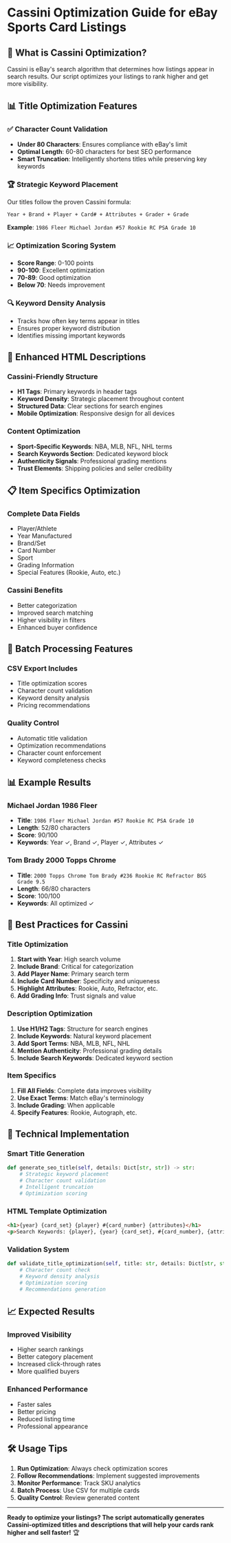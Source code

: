# Cassini Optimization Guide for eBay Sports Card Listings

## 🎯 What is Cassini Optimization?

Cassini is eBay's search algorithm that determines how listings appear in search results. Our script optimizes your listings to rank higher and get more visibility.

## 📊 Title Optimization Features

### ✅ **Character Count Validation**
- **Under 80 Characters**: Ensures compliance with eBay's limit
- **Optimal Length**: 60-80 characters for best SEO performance
- **Smart Truncation**: Intelligently shortens titles while preserving key keywords

### 🏆 **Strategic Keyword Placement**
Our titles follow the proven Cassini formula:
```
Year + Brand + Player + Card# + Attributes + Grader + Grade
```

**Example**: `1986 Fleer Michael Jordan #57 Rookie RC PSA Grade 10`

### 📈 **Optimization Scoring System**
- **Score Range**: 0-100 points
- **90-100**: Excellent optimization
- **70-89**: Good optimization  
- **Below 70**: Needs improvement

### 🔍 **Keyword Density Analysis**
- Tracks how often key terms appear in titles
- Ensures proper keyword distribution
- Identifies missing important keywords

## 🎨 Enhanced HTML Descriptions

### **Cassini-Friendly Structure**
- **H1 Tags**: Primary keywords in header tags
- **Keyword Density**: Strategic placement throughout content
- **Structured Data**: Clear sections for search engines
- **Mobile Optimization**: Responsive design for all devices

### **Content Optimization**
- **Sport-Specific Keywords**: NBA, MLB, NFL, NHL terms
- **Search Keywords Section**: Dedicated keyword block
- **Authenticity Signals**: Professional grading mentions
- **Trust Elements**: Shipping policies and seller credibility

## 📋 Item Specifics Optimization

### **Complete Data Fields**
- Player/Athlete
- Year Manufactured  
- Brand/Set
- Card Number
- Sport
- Grading Information
- Special Features (Rookie, Auto, etc.)

### **Cassini Benefits**
- Better categorization
- Improved search matching
- Higher visibility in filters
- Enhanced buyer confidence

## 🚀 Batch Processing Features

### **CSV Export Includes**
- Title optimization scores
- Character count validation
- Keyword density analysis
- Pricing recommendations

### **Quality Control**
- Automatic title validation
- Optimization recommendations
- Character count enforcement
- Keyword completeness checks

## 📊 Example Results

### **Michael Jordan 1986 Fleer**
- **Title**: `1986 Fleer Michael Jordan #57 Rookie RC PSA Grade 10`
- **Length**: 52/80 characters
- **Score**: 90/100
- **Keywords**: Year ✓, Brand ✓, Player ✓, Attributes ✓

### **Tom Brady 2000 Topps Chrome**
- **Title**: `2000 Topps Chrome Tom Brady #236 Rookie RC Refractor BGS Grade 9.5`
- **Length**: 66/80 characters  
- **Score**: 100/100
- **Keywords**: All optimized ✓

## 🎯 Best Practices for Cassini

### **Title Optimization**
1. **Start with Year**: High search volume
2. **Include Brand**: Critical for categorization
3. **Add Player Name**: Primary search term
4. **Include Card Number**: Specificity and uniqueness
5. **Highlight Attributes**: Rookie, Auto, Refractor, etc.
6. **Add Grading Info**: Trust signals and value

### **Description Optimization**
1. **Use H1/H2 Tags**: Structure for search engines
2. **Include Keywords**: Natural keyword placement
3. **Add Sport Terms**: NBA, MLB, NFL, NHL
4. **Mention Authenticity**: Professional grading details
5. **Include Search Keywords**: Dedicated keyword section

### **Item Specifics**
1. **Fill All Fields**: Complete data improves visibility
2. **Use Exact Terms**: Match eBay's terminology
3. **Include Grading**: When applicable
4. **Specify Features**: Rookie, Autograph, etc.

## 🔧 Technical Implementation

### **Smart Title Generation**
```python
def generate_seo_title(self, details: Dict[str, str]) -> str:
    # Strategic keyword placement
    # Character count validation
    # Intelligent truncation
    # Optimization scoring
```

### **HTML Template Optimization**
```html
<h1>{year} {card_set} {player} #{card_number} {attributes}</h1>
<p>Search Keywords: {player}, {year} {card_set}, #{card_number}, {attributes}</p>
```

### **Validation System**
```python
def validate_title_optimization(self, title: str, details: Dict[str, str]):
    # Character count check
    # Keyword density analysis
    # Optimization scoring
    # Recommendations generation
```

## 📈 Expected Results

### **Improved Visibility**
- Higher search rankings
- Better category placement
- Increased click-through rates
- More qualified buyers

### **Enhanced Performance**
- Faster sales
- Better pricing
- Reduced listing time
- Professional appearance

## 🛠️ Usage Tips

1. **Run Optimization**: Always check optimization scores
2. **Follow Recommendations**: Implement suggested improvements
3. **Monitor Performance**: Track SKU analytics
4. **Batch Process**: Use CSV for multiple cards
5. **Quality Control**: Review generated content

---

**Ready to optimize your listings? The script automatically generates Cassini-optimized titles and descriptions that will help your cards rank higher and sell faster!** 🏆